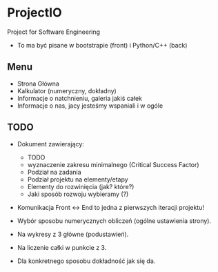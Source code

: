 # ProjectIO
Project for Software Engineering

- To ma być pisane w bootstrapie (front) i Python/C++ (back)

## Menu
- Strona Główna
- Kalkulator (numeryczny, dokładny)
- Informacje o natchnieniu, galeria jakiś całek
- Informacje o nas, jacy jesteśmy wspaniali i w ogóle


## TODO
- Dokument zawierający:
    + TODO
    + wyznaczenie zakresu minimalnego (Critical Success Factor)
    + Podział na zadania
    + Podział projektu na elementy/etapy
    + Elementy do rozwinięcia (jak? które?)
    + Jaki sposób rozwoju wybieramy (?)
- Komunikacja Front <-> End to jedna z pierwszych iteracji projektu!

- Wybór sposobu numerycznych obliczeń (ogólne ustawienia strony).
- Na wykresy z 3 główne (podustawień).
- Na liczenie całki w punkcie z 3.
- Dla konkretnego sposobu dokładność jak się da.